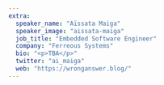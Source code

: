 ```yaml
---
extra:
  speaker_name: "Aïssata Maiga"
  speaker_image: "aissata-maiga"
  job_title: "Embedded Software Engineer"
  company: "Ferreous Systems"
  bio: "<p>TBA</p>"
  twitter: "ai_maiga"
  web: "https://wronganswer.blog/"
---
```

